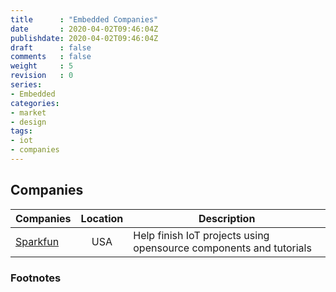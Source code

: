 ```yaml
---
title      : "Embedded Companies"
date       : 2020-04-02T09:46:04Z
publishdate: 2020-04-02T09:46:04Z
draft      : false
comments   : false
weight     : 5
revision   : 0
series:
- Embedded
categories:
- market
- design
tags:
- iot
- companies
---
```


## Companies

Companies | Location | Description
:------------|:----------:|-----------
[Sparkfun](https://www.sparkfun.com/about_sparkfun) | USA | Help finish IoT projects using opensource components and tutorials


### Footnotes

[^1]:
[^2]:
